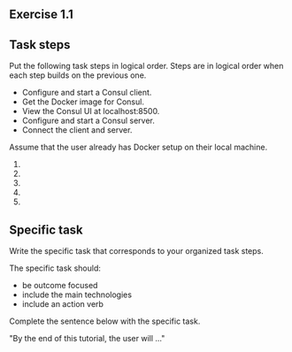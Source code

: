 ## Exercise 1.1 

## Task steps

Put the following task steps in logical order. Steps are in logical order when each step builds on the previous one.  

* Configure and start a Consul client. 
* Get the Docker image for Consul.
* View the Consul UI at localhost:8500. 
* Configure and start a Consul server.
* Connect the client and server. 

Assume that the user already has Docker setup on their local machine. 

1. 
2. 
3. 
4. 
5. 

## Specific task

Write the specific task that corresponds to your organized task steps.

The specific task should:  
* be outcome focused
* include the main technologies
* include an action verb

Complete the sentence below with the specific task.

"By the end of this tutorial, the user will ..."
